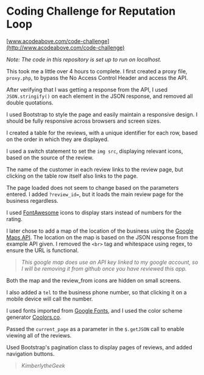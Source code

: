 # Coding Challenge for Reputation Loop

[www.acodeabove.com/code-challenge](http://www.acodeabove.com/code-challenge)

_Note: The code in this repository is set up to run on localhost._

This took me a little over 4 hours to complete. I first created a proxy file, `proxy.php`, to bypass the No Access Control Header and access the API.

After verifying that I was getting a response from the API, I used `JSON.stringify()` on each element in the JSON response, and removed all double quotations.

I used Bootstrap to style the page and easily maintain a responsive design. I should be fully responsive across browsers and screen sizes.

I created a table for the reviews, with a unique identifier for each row, based on the order in which they are displayed.

I used a switch statement to set the `img src`, displaying relevant icons, based on the source of the review.

The name of the customer in each review links to the review page, but clicking on the table row itself also links to the page.

The page loaded does not seem to change based on the parameters entered. I added `?review_id=`, but it loads the main review page for the business regardless.

I used [FontAwesome](http://fontawesome.io/icons/) icons to display stars instead of numbers for the rating.

I later chose to add a map of the location of the business using the [Google Maps API](https://developers.google.com/maps/documentation/embed/). The location on the map is based on the JSON response from the example API given. I removed the `<br>` tag and whitespace using regex, to ensure the URL is functional.
>_This google map does use an API key linked to my google account, so I will be removing it from github once you have reviewed this app._

Both the map and the review_from icons are hidden on small screens.

I also added a `tel` to the business phone number, so that clicking it on a mobile device will call the number.

I used fonts imported from [Google Fonts](https://www.google.com/fonts), and I used the color scheme generator [Coolors.co](https://coolors.co).

Passed the `current_page` as a parameter in the `$.getJSON` call to enable viewing all of the reviews.

Used Bootstrap's pagination class to display pages of reviews, and added navigation buttons.

>_KimberlytheGeek_
